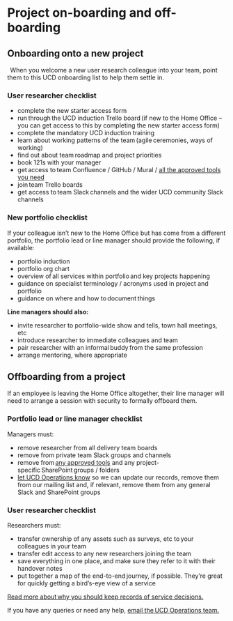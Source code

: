Project on-boarding and off-boarding
====================================

## Onboarding onto a new project 
  
When you welcome a new user research colleague into your team, point them to this UCD onboarding list to help them settle in. 

### User researcher checklist 

-	complete the new starter access form
-	run through the UCD induction Trello board (if new to the Home Office – you can get access to this by completing the new starter access form)
-	complete the mandatory UCD induction training
-	learn about working patterns of the team (agile ceremonies, ways of working)  
-	find out about team roadmap and project priorities   
-	book 121s with your manager
-	get access to team Confluence / GitHub / Mural / [all the approved tools you need]( https://design.homeoffice.gov.uk/user-research/professional-standards/approved-tools) 
-	join team Trello boards   
-	get access to team Slack channels and the wider UCD community Slack channels
  
### New portfolio checklist 

If your colleague isn’t new to the Home Office but has come from a different portfolio, the portfolio lead or line manager should provide the following, if available: 

-	portfolio induction  
-	portfolio org chart   
-	overview of all services within portfolio and key projects happening  
-	guidance on specialist terminology / acronyms used in project and portfolio  
-	guidance on where and how to document things
  
**Line managers should also:**
-	invite researcher to portfolio-wide show and tells, town hall meetings, etc  
-	introduce researcher to immediate colleagues and team  
-	pair researcher with an informal buddy from the same profession  
-	arrange mentoring, where appropriate
  
## Offboarding from a project 

If an employee is leaving the Home Office altogether, their line manager will need to arrange a session with security to formally offboard them.

### Portfolio lead or line manager checklist 

Managers must:  
-	remove researcher from all delivery team boards  
-	remove from private team Slack groups and channels  
-	remove from [any approved tools](https://design.homeoffice.gov.uk/user-research/professional-standards/approved-tools) and any project-specific SharePoint groups / folders   
-	[let UCD Operations know](ucdops@homeoffice.gov.uk) so we can update our records, remove them from our mailing list and, if relevant, remove them from any general Slack and SharePoint groups
  
### User researcher checklist 

Researchers must: 
-	transfer ownership of any assets such as surveys, etc to your colleagues in your team 
-	transfer edit access to any new researchers joining the team 
-	save everything in one place, and make sure they refer to it with their handover notes  
-	put together a map of the end-to-end journey, if possible. They’re great for quickly getting a bird’s-eye view of a service   

[Read more about why you should keep records of service decisions.](https://hodigital.blog.gov.uk/2017/10/27/take-note-why-you-should-keep-records-of-service-decisions/)

If you have any queries or need any help, [email the UCD Operations team.](ucdops@homeoffice.gov.uk)
